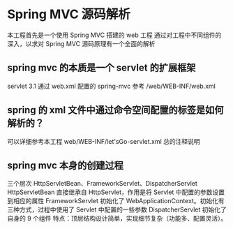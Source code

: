 # Spring MVC 源码解析
本工程首先是一个使用 Spring MVC 搭建的 web 工程
通过对工程中不同组件的深入，以求对 Spring MVC 源码原理有一个全面的解析

## spring mvc 的本质是一个 servlet 的扩展框架
servlet 3.1 通过 web.xml 配置的 spring-mvc 参考 /web/WEB-INF/web.xml

## spring 的 xml 文件中通过命令空间配置的标签是如何解析的？
可以详细参考本工程 web/WEB-INF/let'sGo-servlet.xml 总的注释说明

## spring mvc 本身的创建过程
三个层次 HttpServletBean、FrameworkServlet、DispatcherServlet
HttpServletBean 直接继承自 HttpServlet，作用是将 Servlet 中配置的参数设置到相应的属性
FrameworkServlet 初始化了 WebApplicationContext。初始化有三种方式，过程中使用了 Servlet 中配置的一些参数
DispatcherServlet 初始化了自身的 9 个组件
特点：顶层结构设计简单，实现细节复杂（功能多、配置灵活）。